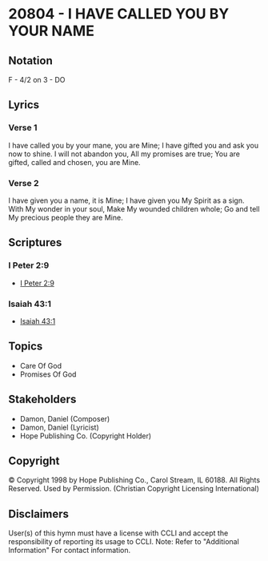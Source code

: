 # 20804 - I HAVE CALLED YOU BY YOUR NAME

## Notation

F - 4/2 on 3 - DO

## Lyrics

### Verse 1

I have called you by your mane, you are Mine; I have gifted you and ask you now to shine. I will not abandon you, All my promises are true; You are gifted, called and chosen, you are Mine.

### Verse 2

I have given you a name, it is Mine; I have given you My Spirit as a sign. With My wonder in your soul, Make My wounded children whole; Go and tell My precious people they are Mine.


## Scriptures

### I Peter 2:9

- [I Peter 2:9](https://www.biblegateway.com/passage/?search=I%20Peter%202%3A9)

### Isaiah 43:1

- [Isaiah 43:1](https://www.biblegateway.com/passage/?search=Isaiah%2043%3A1)


## Topics

- Care Of God
- Promises Of God

## Stakeholders

- Damon, Daniel (Composer)
- Damon, Daniel (Lyricist)
- Hope Publishing Co. (Copyright Holder)

## Copyright

© Copyright 1998 by Hope Publishing Co., Carol Stream, IL 60188. All Rights Reserved. Used by Permission.
(Christian Copyright Licensing International)

## Disclaimers

User(s) of this hymn must have a license with CCLI and accept the responsibility of reporting its usage to CCLI.
Note: Refer to "Additional Information" For contact information.

